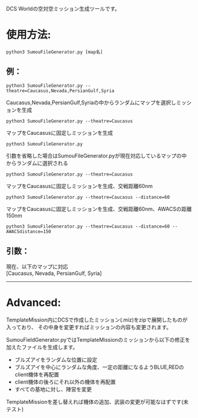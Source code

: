 DCS Worldの空対空ミッション生成ツールです。

# 使用方法:
    python3 SumouFileGenerator.py [map名]

## 例：  

    python3 SumouFileGenerator.py --theatre=Caucasus,Nevada,PersianGulf,Syria  
Caucasus,Nevada,PersianGulf,Syriaの中からランダムにマップを選択しミッションを生成  


    python3 SumouFileGenerator.py --theatre=Caucasus


マップをCaucasusに固定しミッションを生成  


    python3 SumouFileGenerator.py


引数を省略した場合はSumouFileGenerator.pyが現在対応しているマップの中からランダムに選択される  


    python3 SumouFileGenerator.py --theatre=Caucasus


マップをCaucasusに固定しミッションを生成、交戦距離60nm  


    python3 SumouFileGenerator.py --theatre=Caucasus --distance=60


マップをCaucasusに固定しミッションを生成、交戦距離60nm、AWACSの距離150nm  


    python3 SumouFileGenerator.py --theatre=Caucasus --distance=60 --AWACSdistance=150


## 引数：
現在、以下のマップに対応  
    [Caucasus, Nevada, PersianGulf, Syria]



---
# Advanced:
TemplateMission内にDCSで作成したミッション(.miz)をzipで展開したものが入っており、
その中身を変更すればミッションの内容も変更されます。
    
    
SumouFieldGenerator.pyではTemplateMissionのミッションから以下の修正を加えたファイルを生成します。
    
* ブルズアイをランダムな位置に設定  
* ブルズアイを中心にランダムな角度、一定の距離になるようBLUE,REDのclient機体を再配置  
* client機体の後ろにそれ以外の機体を再配置  
* すべての基地に対し、陣営を変更  
    
    
TemplateMissionを差し替えれば機体の追加、武装の変更が可能なはずです(未テスト)
    
